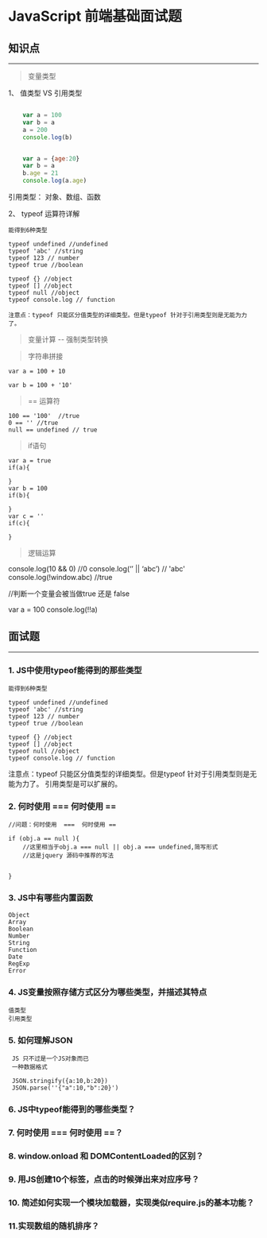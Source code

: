 #  JavaScript 前端基础面试题

## 知识点

---
> 变量类型

1、 值类型 VS 引用类型

```javascript

    var a = 100
    var b = a
    a = 200
    console.log(b)

````

```javascript

    var a = {age:20}
    var b = a
    b.age = 21
    console.log(a.age)

````
引用类型： 对象、数组、函数


2、 typeof 运算符详解

    能得到6种类型
    
    typeof undefined //undefined
    typeof 'abc' //string
    typeof 123 // number
    typeof true //boolean
    
    typeof {} //object
    typeof [] //object
    typeof null //object
    typeof console.log // function

    注意点：typeof 只能区分值类型的详细类型。但是typeof 针对于引用类型则是无能为力了。

>  变量计算  -- 强制类型转换

   > 字符串拼接
    
    var a = 100 + 10
    
    var b = 100 + '10'
    
   >  == 运算符
    
    100 == '100'  //true
    0 == '' //true
    null == undefined // true
    
   > if语句
    
    var a = true
    if(a){

    }
    var b = 100
    if(b){

    }
    var c = ''
    if(c){
      
    }    
   > 逻辑运算
   
   console.log(10 && 0) //0
   console.log(‘’ || ‘abc’) // 'abc'
   console.log(!window.abc) //true
   
   //判断一个变量会被当做true 还是 false
   
   var a = 100
   console.log(!!a)
   
## 面试题

---
### 1.  JS中使用typeof能得到的那些类型

    能得到6种类型
    
    typeof undefined //undefined
    typeof 'abc' //string
    typeof 123 // number
    typeof true //boolean
    
    typeof {} //object
    typeof [] //object
    typeof null //object
    typeof console.log // function

注意点：typeof 只能区分值类型的详细类型。但是typeof 针对于引用类型则是无能为力了。
引用类型是可以扩展的。


### 2. 何时使用 === 何时使用 ==

    //问题：何时使用  ===  何时使用 ==
    
    if (obj.a == null ){
        //这里相当于obj.a === null || obj.a === undefined,简写形式
        //这是jquery 源码中推荐的写法
    
        
    }

### 3. JS中有哪些内置函数

    Object
    Array
    Boolean
    Number
    String
    Function
    Date
    RegExp
    Error

### 4. JS变量按照存储方式区分为哪些类型，并描述其特点
    
    值类型
    引用类型
    
### 5. 如何理解JSON

     JS 只不过是一个JS对象而已
     一种数据格式
     
     JSON.stringify({a:10,b:20})
     JSON.parse(''{"a":10,"b":20}')

### 6. JS中typeof能得到的哪些类型？


### 7. 何时使用 === 何时使用 ==？


### 8. window.onload 和 DOMContentLoaded的区别？


### 9. 用JS创建10个<a>标签，点击的时候弹出来对应序号？


### 10. 简述如何实现一个模块加载器，实现类似require.js的基本功能？


### 11.实现数组的随机排序？

